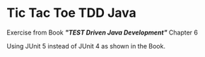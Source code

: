 # Tic Tac Toe TDD Java

Exercise from Book _**"TEST Driven Java Development"**_ Chapter 6

Using JUnit 5 instead of JUnit 4 as shown in the Book.


